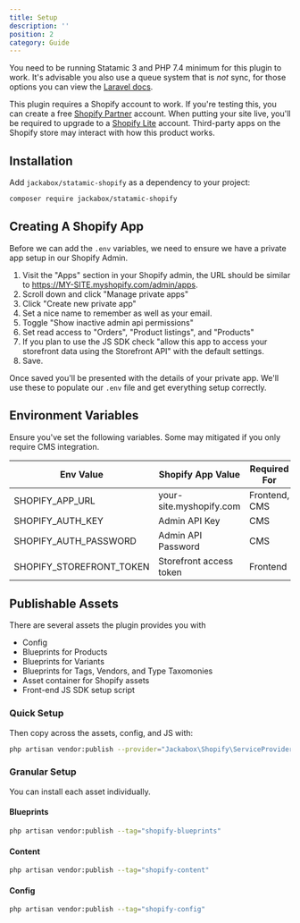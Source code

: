 ```yaml
---
title: Setup
description: ''
position: 2
category: Guide
---
```


You need to be running Statamic 3 and PHP 7.4 minimum for this plugin to work. It's advisable you also use a queue system that is _not_ sync, for those options you can view the [Laravel docs](https://laravel.com/docs/8.x/queues#driver-prerequisites).

This plugin requires a Shopify account to work. If you're testing this, you can create a free [Shopify Partner](https://www.shopify.co.uk/partners) account. When putting your site live, you'll be required to upgrade to a [Shopify Lite](https://www.shopify.co.uk/lite) account. Third-party apps on the Shopify store may interact with how this product works.

## Installation

Add `jackabox/statamic-shopify` as a dependency to your project:

```bash
composer require jackabox/statamic-shopify
```

## Creating A Shopify App

Before we can add the `.env` variables, we need to ensure we have a private app setup in our Shopify Admin. 

1. Visit the "Apps" section in your Shopify admin, the URL should be similar to https://MY-SITE.myshopify.com/admin/apps.
2. Scroll down and click "Manage private apps"
3. Click "Create new private app"
4. Set a nice name to remember as well as your email.
5. Toggle "Show inactive admin api permissions"
6. Set read access to "Orders", "Product listings", and "Products"
7. If you plan to use the JS SDK check "allow this app to access your storefront data using the Storefront API" with the default settings.
8. Save.

Once saved you'll be presented with the details of your private app. We'll use these to populate our `.env` file and get everything setup correctly.

## Environment Variables

Ensure you've set the following variables. Some may mitigated if you only require CMS integration.

| Env Value                 | Shopify App Value        | Required For  |
| ------------------------- | ------------------------ | ------------- |
| SHOPIFY_APP_URL           | your-site.myshopify.com  | Frontend, CMS |
| SHOPIFY_AUTH_KEY          | Admin API Key            | CMS |
| SHOPIFY_AUTH_PASSWORD     | Admin API Password       | CMS |
| SHOPIFY_STOREFRONT_TOKEN  | Storefront access token  | Frontend |


## Publishable Assets

There are several assets the plugin provides you with

- Config
- Blueprints for Products
- Blueprints for Variants
- Blueprints for Tags, Vendors, and Type Taxomonies
- Asset container for Shopify assets
- Front-end JS SDK setup script

### Quick Setup

Then copy across the assets, config, and JS with:

```bash
php artisan vendor:publish --provider="Jackabox\Shopify\ServiceProvider"
```

### Granular Setup

You can install each asset individually.

#### Blueprints

```bash
php artisan vendor:publish --tag="shopify-blueprints" 
```

#### Content

```bash
php artisan vendor:publish --tag="shopify-content" 
```

#### Config

```bash
php artisan vendor:publish --tag="shopify-config" 
```
